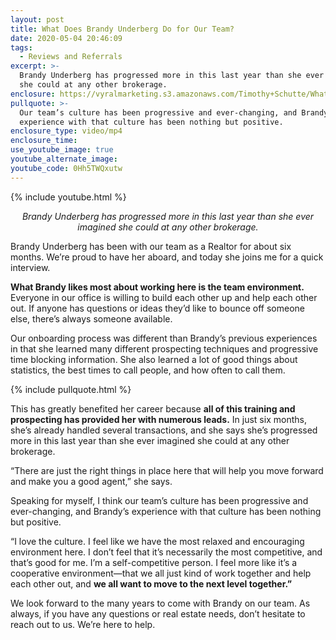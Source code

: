 ```yaml
---
layout: post
title: What Does Brandy Underberg Do for Our Team?
date: 2020-05-04 20:46:09
tags:
  - Reviews and Referrals
excerpt: >-
  Brandy Underberg has progressed more in this last year than she ever imagined
  she could at any other brokerage.
enclosure: https://vyralmarketing.s3.amazonaws.com/Timothy+Schutte/What+Does+Brandy+Underbug+Do+for+Our+Team_.mp4
pullquote: >-
  Our team’s culture has been progressive and ever-changing, and Brandy’s
  experience with that culture has been nothing but positive.
enclosure_type: video/mp4
enclosure_time:
use_youtube_image: true
youtube_alternate_image:
youtube_code: 0Hh5TWQxutw
---
```


{% include youtube.html %}

<p style="text-align: center;"><em>Brandy Underberg has progressed more in this last year than she ever imagined she could at any other brokerage.</em></p>

Brandy Underberg has been with our team as a Realtor for about six months. We’re proud to have her aboard, and today she joins me for a quick interview.&nbsp;

**What Brandy likes most about working here is the team environment.** Everyone in our office is willing to build each other up and help each other out. If anyone has questions or ideas they’d like to bounce off someone else, there’s always someone available.&nbsp;

Our onboarding process was different than Brandy’s previous experiences in that she learned many different prospecting techniques and progressive time blocking information. She also learned a lot of good things about statistics, the best times to call people, and how often to call them.&nbsp;

{% include pullquote.html %}

This has greatly benefited her career because **all of this training and prospecting has provided her with numerous leads.** In just six months, she’s already handled several transactions, and she says she’s progressed more in this last year than she ever imagined she could at any other brokerage.&nbsp;

“There are just the right things in place here that will help you move forward and make you a good agent,” she says.&nbsp;

Speaking for myself, I think our team’s culture has been progressive and ever-changing, and Brandy’s experience with that culture has been nothing but positive.&nbsp;

“I love the culture. I feel like we have the most relaxed and encouraging environment here. I don’t feel that it’s necessarily the most competitive, and that’s good for me. I’m a self-competitive person. I feel more like it’s a cooperative environment—that we all just kind of work together and help each other out, and **we all want to move to the next level together.”&nbsp;**

We look forward to the many years to come with Brandy on our team. As always, if you have any questions or real estate needs, don’t hesitate to reach out to us. We’re here to help.
